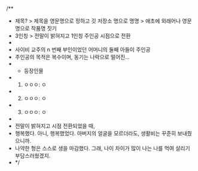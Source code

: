 /**  
 * 제목? > 제목을 영문명으로 정하고 깃 저장소 명으로 명명 > 애초에 외래어나 영문명으로 작품명 짓기  
 * 3인칭 > 전말이 밝혀지고 1인칭 주인공 시점으로 전환  
 *  
 * 사이비 교주의 n 번째 부인이었던 어머니의 둘째 아들이 주인공  
 * 주인공의 목적은 복수이며, 동기는 나락으로 떨어진...  
 * * 등장인물  
 * 1) ㅇㅇㅇ: ㅇ  
 * 2) ㅇㅇㅇ: ㅇ  
 * 3) ㅇㅇㅇ: ㅇ  
 *  
 * 전말이 밝혀지고 시점 전환되었을 때,  
 * 행복했다. 아니, 행복했었다. 아버지의 얼굴을 모르더라도, 생활비는 꾸준히 보내줬으니까.  
 * 나약한 형은 스스로 생을 마감했다. 그래, 나이 차이가 많이 나는 나를 먹여 살리기 부담스러웠겠지.  
 * */